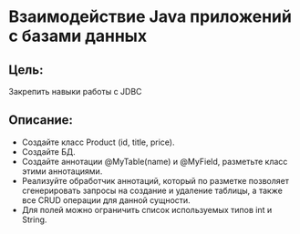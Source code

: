 # Взаимодействие Java приложений с базами данных

## Цель:

Закрепить навыки работы с JDBC

## Описание:

- Создайте класс Product (id, title, price).
- Создайте БД.
- Создайте аннотации @MyTable(name) и @MyField, разметьте класс этими аннотациями.
- Реализуйте обработчик аннотаций, который по разметке позволяет сгенерировать запросы на создание и удаление таблицы, а
  также все CRUD операции для данной сущности.
- Для полей можно ограничить список используемых типов int и String.